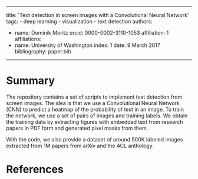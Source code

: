 ---
  title: 'Text detection in screen images with a Convolutional Neural Network'
  tags:
    - deep learning
    - visualization
    - text detection
  authors:
   - name: Dominik Moritz
     orcid: 0000-0002-3110-1053
     affiliation: 1
  affiliations:
   - name: University of Washington
     index: 1
  date: 9 March 2017
  bibliography: paper.bib
  ---

  # Summary

  The repository contains a set of scripts to implement text detection from screen images.
  The idea is that we use a Convolutional Neural Network (CNN) to predict a heatmap of the
  probability of text in an image. To train the network, we use a set of pairs of images
  and training labels. We obtain the training data by extracting figures with embedded text
  from research papers in PDF form and generated pixel masks from them.

  With the code, we also provide a dataset of around 500K labeled images extracted from 1M
  papers from arXiv and the ACL anthology.

  # References
